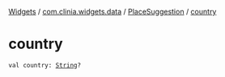[Widgets](../../index.md) / [com.clinia.widgets.data](../index.md) / [PlaceSuggestion](index.md) / [country](./country.md)

# country

`val country: `[`String`](https://kotlinlang.org/api/latest/jvm/stdlib/kotlin/-string/index.html)`?`